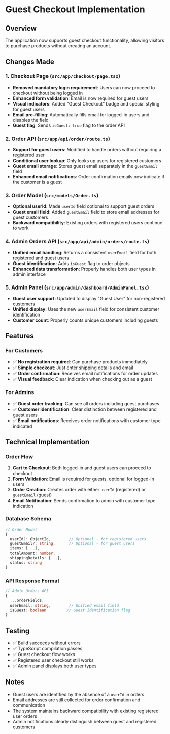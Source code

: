 # Guest Checkout Implementation

## Overview
The application now supports guest checkout functionality, allowing visitors to purchase products without creating an account.

## Changes Made

### 1. Checkout Page (`src/app/checkout/page.tsx`)
- **Removed mandatory login requirement**: Users can now proceed to checkout without being logged in
- **Enhanced form validation**: Email is now required for guest users
- **Visual indicators**: Added "Guest Checkout" badge and special styling for guest users
- **Email pre-filling**: Automatically fills email for logged-in users and disables the field
- **Guest flag**: Sends `isGuest: true` flag to the order API

### 2. Order API (`src/app/api/order/route.ts`)
- **Support for guest users**: Modified to handle orders without requiring a registered user
- **Conditional user lookup**: Only looks up users for registered customers
- **Guest email storage**: Stores guest email separately in the `guestEmail` field
- **Enhanced email notifications**: Order confirmation emails now indicate if the customer is a guest

### 3. Order Model (`src/models/Order.ts`)
- **Optional userId**: Made `userId` field optional to support guest orders
- **Guest email field**: Added `guestEmail` field to store email addresses for guest customers
- **Backward compatibility**: Existing orders with registered users continue to work

### 4. Admin Orders API (`src/app/api/admin/orders/route.ts`)
- **Unified email handling**: Returns a consistent `userEmail` field for both registered and guest users
- **Guest identification**: Adds `isGuest` flag to order objects
- **Enhanced data transformation**: Properly handles both user types in admin interface

### 5. Admin Panel (`src/app/admin/dashboard/AdminPanel.tsx`)
- **Guest user support**: Updated to display "Guest User" for non-registered customers
- **Unified display**: Uses the new `userEmail` field for consistent customer identification
- **Customer count**: Properly counts unique customers including guests

## Features

### For Customers
- ✅ **No registration required**: Can purchase products immediately
- ✅ **Simple checkout**: Just enter shipping details and email
- ✅ **Order confirmation**: Receives email notifications for order updates
- ✅ **Visual feedback**: Clear indication when checking out as a guest

### For Admins
- ✅ **Guest order tracking**: Can see all orders including guest purchases
- ✅ **Customer identification**: Clear distinction between registered and guest users
- ✅ **Email notifications**: Receives order notifications with customer type indicated

## Technical Implementation

### Order Flow
1. **Cart to Checkout**: Both logged-in and guest users can proceed to checkout
2. **Form Validation**: Email is required for guests, optional for logged-in users
3. **Order Creation**: Creates order with either `userId` (registered) or `guestEmail` (guest)
4. **Email Notification**: Sends confirmation to admin with customer type indication

### Database Schema
```typescript
// Order Model
{
  userId?: ObjectId,        // Optional - for registered users
  guestEmail?: string,      // Optional - for guest users
  items: [...],
  totalAmount: number,
  shippingDetails: {...},
  status: string
}
```

### API Response Format
```typescript
// Admin Orders API
{
  ...orderFields,
  userEmail: string,        // Unified email field
  isGuest: boolean         // Guest identification flag
}
```

## Testing
- ✅ Build succeeds without errors
- ✅ TypeScript compilation passes
- ✅ Guest checkout flow works
- ✅ Registered user checkout still works
- ✅ Admin panel displays both user types

## Notes
- Guest users are identified by the absence of a `userId` in orders
- Email addresses are still collected for order confirmation and communication
- The system maintains backward compatibility with existing registered user orders
- Admin notifications clearly distinguish between guest and registered customers
